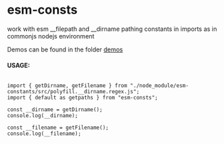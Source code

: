 # esm-consts
work with esm __filepath and __dirname pathing constants in imports as in commonjs nodejs environment

Demos can be found in the folder [demos](https://github.com/ganeshkbhat/esm-file-dir-constants/tree/main/demos)

#### USAGE:

```

import { getDirname, getFilename } from "./node_module/esm-constants/src/polyfill.__dirname.regex.js";
import { default as getpaths } from "esm-consts";

const __dirname = getDirname();
console.log(__dirname);

const __filename = getFilename();
console.log(__filename);

```
